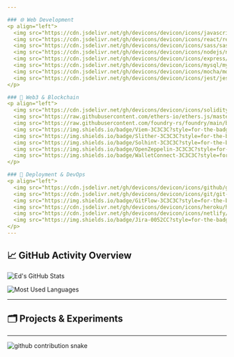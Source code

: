 ```yaml
---

### 🌐 Web Development
<p align="left">
  <img src="https://cdn.jsdelivr.net/gh/devicons/devicon/icons/javascript/javascript-original.svg" width="40"/><br>JavaScript
  <img src="https://cdn.jsdelivr.net/gh/devicons/devicon/icons/react/react-original.svg" width="40"/><br>React
  <img src="https://cdn.jsdelivr.net/gh/devicons/devicon/icons/sass/sass-original.svg" width="40"/><br>Sass
  <img src="https://cdn.jsdelivr.net/gh/devicons/devicon/icons/nodejs/nodejs-original.svg" width="40"/><br>Node.js
  <img src="https://cdn.jsdelivr.net/gh/devicons/devicon/icons/express/express-original.svg" width="40"/><br>Express.js
  <img src="https://cdn.jsdelivr.net/gh/devicons/devicon/icons/mysql/mysql-original.svg" width="40"/><br>MySQL
  <img src="https://cdn.jsdelivr.net/gh/devicons/devicon/icons/mocha/mocha-plain.svg" width="40"/><br>Mocha/Chai
  <img src="https://cdn.jsdelivr.net/gh/devicons/devicon/icons/jest/jest-plain.svg" width="40"/><br>Jest
</p>

### 🔗 Web3 & Blockchain
<p align="left">
  <img src="https://cdn.jsdelivr.net/gh/devicons/devicon/icons/solidity/solidity-original.svg" width="40"/><br>Solidity
  <img src="https://raw.githubusercontent.com/ethers-io/ethers.js/master/docs/ethers-logo.png" width="40"/><br>Ethers.js
  <img src="https://raw.githubusercontent.com/foundry-rs/foundry/main/book/static/img/logo.svg" width="40"/><br>Foundry
  <img src="https://img.shields.io/badge/Viem-3C3C3C?style=for-the-badge&logoColor=white"/><br>Viem
  <img src="https://img.shields.io/badge/Slither-3C3C3C?style=for-the-badge"/><br>Slither
  <img src="https://img.shields.io/badge/Solhint-3C3C3C?style=for-the-badge"/><br>Solhint
  <img src="https://img.shields.io/badge/OpenZeppelin-3C3C3C?style=for-the-badge&logo=OpenZeppelin"/><br>OpenZeppelin
  <img src="https://img.shields.io/badge/WalletConnect-3C3C3C?style=for-the-badge"/><br>WalletConnect
</p>

### 🚀 Deployment & DevOps
<p align="left">
  <img src="https://cdn.jsdelivr.net/gh/devicons/devicon/icons/github/github-original.svg" width="40"/><br>GitHub
  <img src="https://cdn.jsdelivr.net/gh/devicons/devicon/icons/git/git-original.svg" width="40"/><br>Git
  <img src="https://img.shields.io/badge/GitFlow-3C3C3C?style=for-the-badge"/><br>GitFlow
  <img src="https://cdn.jsdelivr.net/gh/devicons/devicon/icons/heroku/heroku-original.svg" width="40"/><br>Heroku
  <img src="https://cdn.jsdelivr.net/gh/devicons/devicon/icons/netlify/netlify-original.svg" width="40"/><br>Netlify
  <img src="https://img.shields.io/badge/Jira-0052CC?style=for-the-badge&logo=jira&logoColor=white"/><br>Jira
</p>
---
```


## 📈 GitHub Activity Overview

<p align="left">
  <img src="https://github-readme-stats.vercel.app/api?username=edwardvey&show_icons=true&theme=tokyonight&hide_border=true" alt="Ed's GitHub Stats" />
</p>

<p align="left">
  <img src="https://github-readme-stats.vercel.app/api/top-langs/?username=edwardvey&layout=compact&theme=tokyonight&hide_border=true" alt="Most Used Languages" />
</p>

---

## 🗂️ Projects & Experiments

---

<picture>
  <source media="(prefers-color-scheme: dark)" srcset="https://raw.githubusercontent.com/edwardvey/edwardvey/output/github-contribution-grid-snake-dark.svg" />
  <source media="(prefers-color-scheme: light)" srcset="https://raw.githubusercontent.com/edwardvey/edwardvey/output/github-contribution-grid-snake.svg" />
  <img alt="github contribution snake" src="https://raw.githubusercontent.com/edwardvey/edwardvey/output/github-contribution-grid-snake.svg" />
</picture>
